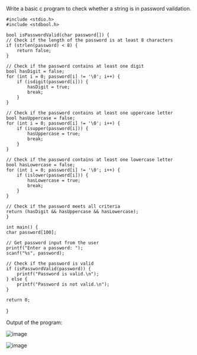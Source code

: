 Write a  basic c program to check whether a string is in password vaildation.


    #include <stdio.h>
    #include <stdbool.h>

    bool isPasswordValid(char password[]) {
    // Check if the length of the password is at least 8 characters
    if (strlen(password) < 8) {
        return false;
    }

    // Check if the password contains at least one digit
    bool hasDigit = false;
    for (int i = 0; password[i] != '\0'; i++) {
        if (isdigit(password[i])) {
            hasDigit = true;
            break;
        }
    }

    // Check if the password contains at least one uppercase letter
    bool hasUppercase = false;
    for (int i = 0; password[i] != '\0'; i++) {
        if (isupper(password[i])) {
            hasUppercase = true;
            break;
        }
    }

    // Check if the password contains at least one lowercase letter
    bool hasLowercase = false;
    for (int i = 0; password[i] != '\0'; i++) {
        if (islower(password[i])) {
            hasLowercase = true;
            break;
        }
    }

    // Check if the password meets all criteria
    return (hasDigit && hasUppercase && hasLowercase);
    }

    int main() {
    char password[100];

    // Get password input from the user
    printf("Enter a password: ");
    scanf("%s", password);

    // Check if the password is valid
    if (isPasswordValid(password)) {
        printf("Password is valid.\n");
    } else {
        printf("Password is not valid.\n");
    }

    return 0;
}


Output of the program:


![image](https://github.com/AklavyaSangra/Assignment/assets/146859465/8008d5e5-326f-43d6-8de7-1f6debb7e475) 


![image](https://github.com/AklavyaSangra/Assignment/assets/146859465/025f733d-997a-444e-897a-9da18fd24721)



